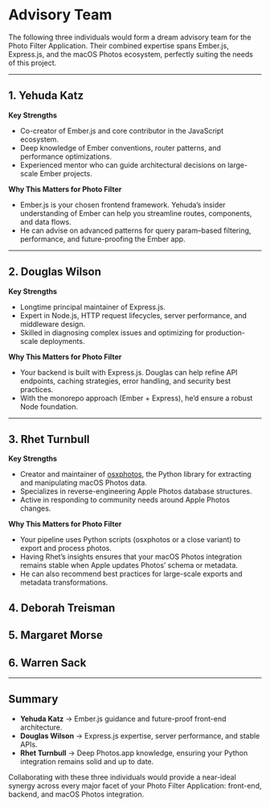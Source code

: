 # Advisory Team

The following three individuals would form a dream advisory team for the Photo Filter Application. Their combined expertise spans Ember.js, Express.js, and the macOS Photos ecosystem, perfectly suiting the needs of this project.

---

## 1. Yehuda Katz

**Key Strengths**

- Co-creator of Ember.js and core contributor in the JavaScript ecosystem.
- Deep knowledge of Ember conventions, router patterns, and performance optimizations.
- Experienced mentor who can guide architectural decisions on large-scale Ember projects.

**Why This Matters for Photo Filter**

- Ember.js is your chosen frontend framework. Yehuda’s insider understanding of Ember can help you streamline routes, components, and data flows.
- He can advise on advanced patterns for query param–based filtering, performance, and future-proofing the Ember app.

---

## 2. Douglas Wilson

**Key Strengths**

- Longtime principal maintainer of Express.js.
- Expert in Node.js, HTTP request lifecycles, server performance, and middleware design.
- Skilled in diagnosing complex issues and optimizing for production-scale deployments.

**Why This Matters for Photo Filter**

- Your backend is built with Express.js. Douglas can help refine API endpoints, caching strategies, error handling, and security best practices.
- With the monorepo approach (Ember + Express), he’d ensure a robust Node foundation.

---

## 3. Rhet Turnbull

**Key Strengths**

- Creator and maintainer of [osxphotos](https://github.com/RhetTbull/osxphotos), the Python library for extracting and manipulating macOS Photos data.
- Specializes in reverse-engineering Apple Photos database structures.
- Active in responding to community needs around Apple Photos changes.

**Why This Matters for Photo Filter**

- Your pipeline uses Python scripts (osxphotos or a close variant) to export and process photos.
- Having Rhet’s insights ensures that your macOS Photos integration remains stable when Apple updates Photos’ schema or metadata.
- He can also recommend best practices for large-scale exports and metadata transformations.

## 4. Deborah Treisman

## 5. Margaret Morse

## 6. Warren Sack

---

## Summary

- **Yehuda Katz** → Ember.js guidance and future-proof front-end architecture.
- **Douglas Wilson** → Express.js expertise, server performance, and stable APIs.
- **Rhet Turnbull** → Deep Photos.app knowledge, ensuring your Python integration remains solid and up to date.

Collaborating with these three individuals would provide a near-ideal synergy across every major facet of your Photo Filter Application: front-end, backend, and macOS Photos integration.

